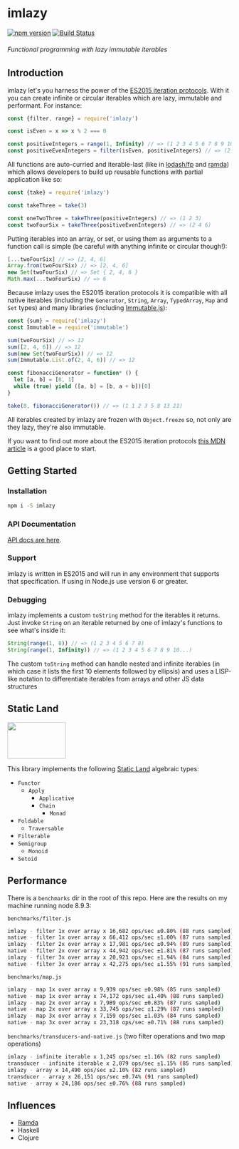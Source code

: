 # imlazy

[![npm version](https://badge.fury.io/js/imlazy.svg)](https://badge.fury.io/js/imlazy)
[![Build Status](https://travis-ci.org/benji6/imlazy.svg?branch=master)](https://travis-ci.org/benji6/imlazy)

###### Functional programming with lazy immutable iterables

## Introduction

imlazy let's you harness the power of the [ES2015 iteration protocols](https://developer.mozilla.org/en-US/docs/Web/JavaScript/Reference/Iteration_protocols). With it you can create infinite or circular iterables which are lazy, immutable and performant. For instance:

```js
const {filter, range} = require('imlazy')

const isEven = x => x % 2 === 0

const positiveIntegers = range(1, Infinity) // => (1 2 3 4 5 6 7 8 9 10...)
const positiveEvenIntegers = filter(isEven, positiveIntegers) // => (2 4 6 8 10 12 14 16 18 20...)
```

All functions are auto-curried and iterable-last (like in [lodash/fp](https://github.com/lodash/lodash/wiki/FP-Guide) and [ramda](http://ramdajs.com/)) which allows developers to build up reusable functions with partial application like so:

```js
const {take} = require('imlazy')

const takeThree = take(3)

const oneTwoThree = takeThree(positiveIntegers) // => (1 2 3)
const twoFourSix = takeThree(positiveEvenIntegers) // => (2 4 6)
```

Putting iterables into an array, or set, or using them as arguments to a function call is simple (be careful with anything infinite or circular though!):

```js
[...twoFourSix] // => [2, 4, 6]
Array.from(twoFourSix) // => [2, 4, 6]
new Set(twoFourSix) // => Set { 2, 4, 6 }
Math.max(...twoFourSix) // => 6
```

Because imlazy uses the ES2015 iteration protocols it is compatible with all native iterables (including the `Generator`, `String`, `Array`, `TypedArray`, `Map` and `Set` types) and many libraries (including [Immutable.js](https://github.com/facebook/immutable-js)):

```js
const {sum} = require('imlazy')
const Immutable = require('immutable')

sum(twoFourSix) // => 12
sum([2, 4, 6]) // => 12
sum(new Set(twoFourSix)) // => 12
sum(Immutable.List.of(2, 4, 6)) // => 12

const fibonacciGenerator = function* () {
  let [a, b] = [0, 1]
  while (true) yield ([a, b] = [b, a + b])[0]
}

take(8, fibonacciGenerator()) // => (1 1 2 3 5 8 13 21)
```

All iterables created by imlazy are frozen with `Object.freeze` so, not only are they lazy, they're also immutable.

If you want to find out more about the ES2015 iteration protocols [this MDN article](https://developer.mozilla.org/en-US/docs/Web/JavaScript/Reference/Iteration_protocols) is a good place to start.

## Getting Started

### Installation

```sh
npm i -S imlazy
```

### API Documentation

[API docs are here](https://imlazy.netlify.com).

### Support

imlazy is written in ES2015 and will run in any environment that supports that specification. If using in Node.js use version 6 or greater.

### Debugging

imlazy implements a custom `toString` method for the iterables it returns. Just invoke `String` on an iterable returned by one of imlazy's functions to see what's inside it:

```js
String(range(1, 8)) // => (1 2 3 4 5 6 7 8)
String(range(1, Infinity)) // => (1 2 3 4 5 6 7 8 9 10...)
```

The custom `toString` method can handle nested and infinite iterables (in which case it lists the first 10 elements followed by ellipsis) and uses a LISP-like notation to differentiate iterables from arrays and other JS data structures

## Static Land

<a href="https://github.com/rpominov/static-land"><img width="131" height="82" src="https://raw.githubusercontent.com/rpominov/static-land/master/logo/logo.png" /></a>

This library implements the following [Static Land](https://github.com/rpominov/static-land) algebraic types:
- `Functor`
  - `Apply`
    - `Applicative`
    - `Chain`
      - `Monad`
- `Foldable`
  - `Traversable`
- `Filterable`
- `Semigroup`
  - `Monoid`
- `Setoid`

## Performance

There is a `benchmarks` dir in the root of this repo. Here are the results on my machine running node 8.9.3:

`benchmarks/filter.js`
```sh
imlazy - filter 1x over array x 16,682 ops/sec ±0.80% (88 runs sampled)
native - filter 1x over array x 66,412 ops/sec ±1.00% (87 runs sampled)
imlazy - filter 2x over array x 17,981 ops/sec ±0.94% (89 runs sampled)
native - filter 2x over array x 44,942 ops/sec ±1.81% (87 runs sampled)
imlazy - filter 3x over array x 20,923 ops/sec ±1.94% (84 runs sampled)
native - filter 3x over array x 42,275 ops/sec ±1.55% (91 runs sampled)
```

`benchmarks/map.js`
```sh
imlazy - map 1x over array x 9,939 ops/sec ±0.98% (85 runs sampled)
native - map 1x over array x 74,172 ops/sec ±1.40% (88 runs sampled)
imlazy - map 2x over array x 7,989 ops/sec ±0.83% (87 runs sampled)
native - map 2x over array x 33,745 ops/sec ±1.29% (87 runs sampled)
imlazy - map 3x over array x 7,159 ops/sec ±1.03% (84 runs sampled)
native - map 3x over array x 23,318 ops/sec ±0.71% (88 runs sampled)
```

`benchmarks/transducers-and-native.js` (two filter operations and two map operations)
```sh
imlazy - infinite iterable x 1,245 ops/sec ±1.16% (82 runs sampled)
transducer - infinite iterable x 2,079 ops/sec ±1.15% (85 runs sampled)
imlazy - array x 14,490 ops/sec ±2.10% (82 runs sampled)
transducer - array x 26,151 ops/sec ±0.74% (91 runs sampled)
native - array x 24,186 ops/sec ±0.76% (88 runs sampled)
```

## Influences

- [Ramda](https://github.com/ramda/ramda)
- Haskell
- Clojure
